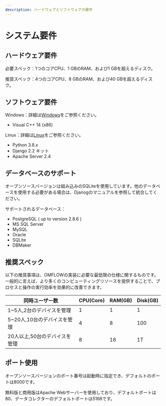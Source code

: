 ```yaml
---
description: ハードウェアとソフトウェアの要件
---
```


# システム要件

## ハードウェア要件

必要スペック：1つのコアCPU、1 GBのRAM、および1 GBを超えるディスク。

推奨スペック：4つのコアCPU、8 GBのRAM、および40 GBを超えるディスク。

## ソフトウェア要件

Windows：詳細は[Windows](../3/1.md)をご参照ください。

* Visual C++ 14 (x86)

Linux：詳細は[Linux](../3/2.md)をご参照ください。

* Python 3.8.x
* Django 2.2 キット
* Apache Server 2.4

## データベースのサポート

オープンソースバージョンは組み込みのSQLiteを使用しています。他のデータベースを使用する必要がある場合は、Djanogのマニュアルを参照して統合してください。

サポートされるデータベース：

* PostgreSQL ( up to version 2.8.6 )
* MS SQL Server
* MySQL
* Oracle
* SQLite
* DBMaker

## 推奨スペック

以下の推奨事項は、OMFLOWの実装に必要な最低限の仕様に関するものです。一般的に言えば、より多くのコンピューティングリソースを提供することで、プロセスと操作の実行効率を効果的に改善できます。

| 同時ユーザー数            | CPU(Core) | RAM(GB) | Disk(GB) |
| ------------------ | --------- | ------- | -------- |
| 1\~5人,2台のデバイスを管理   | 1         | 1       | 1        |
| 5\~20人,10台のデバイスを管理 | 4         | 8       | 100      |
| 20人以上,50台のデバイスを管理  | 8         | 16      | 1T       |

## ポート使用

オープンソースバージョンのポート番号は起動時に指定でき、デフォルトのポートは8000です。

無料版と商用版はApache Webサーバーを使用しており、デフォルトポートは80、データコレクターのデフォルトポートは5168です。

##

